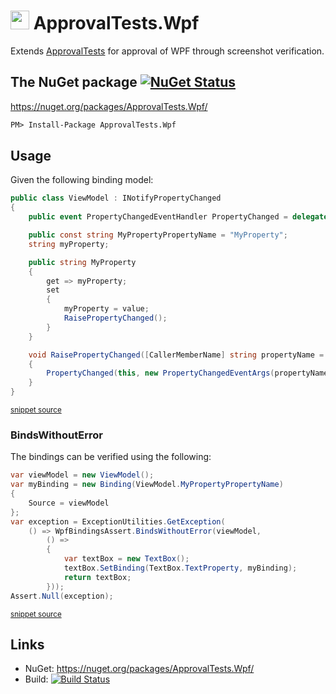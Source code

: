 # <img src="https://avatars3.githubusercontent.com/u/36907" height="30px"> ApprovalTests.Wpf

Extends [ApprovalTests](https://github.com/approvals/ApprovalTests.Net) for approval of WPF through screenshot verification.


## The NuGet package [![NuGet Status](http://img.shields.io/nuget/v/ApprovalTests.Wpf.svg?style=flat)](https://www.nuget.org/packages/ApprovalTests.Wpf/)

https://nuget.org/packages/ApprovalTests.Wpf/

```ps
PM> Install-Package ApprovalTests.Wpf
```

## Usage

Given the following binding model:

<!-- snippet: model -->
```cs
public class ViewModel : INotifyPropertyChanged
{
    public event PropertyChangedEventHandler PropertyChanged = delegate { };

    public const string MyPropertyPropertyName = "MyProperty";
    string myProperty;

    public string MyProperty
    {
        get => myProperty;
        set
        {
            myProperty = value;
            RaisePropertyChanged();
        }
    }

    void RaisePropertyChanged([CallerMemberName] string propertyName = null)
    {
        PropertyChanged(this, new PropertyChangedEventArgs(propertyName));
    }
}
```
<sup>[snippet source](/src/ApprovalTests.Wpf.Tests/ViewModel.cs#L4-L27)</sup>
<!-- endsnippet -->


### BindsWithoutError

The bindings can be verified using the following:

<!-- snippet: BindsWithoutError -->
```cs
var viewModel = new ViewModel();
var myBinding = new Binding(ViewModel.MyPropertyPropertyName)
{
    Source = viewModel
};
var exception = ExceptionUtilities.GetException(
    () => WpfBindingsAssert.BindsWithoutError(viewModel,
        () =>
        {
            var textBox = new TextBox();
            textBox.SetBinding(TextBox.TextProperty, myBinding);
            return textBox;
        }));
Assert.Null(exception);
```
<sup>[snippet source](/src/ApprovalTests.Wpf.Tests/Snippets.cs#L15-L32)</sup>
<!-- endsnippet -->


## Links

 * NuGet: https://nuget.org/packages/ApprovalTests.Wpf/
 * Build: [![Build Status](https://dev.azure.com/approvals/ApprovalTests.Net.Wpf/_apis/build/status/approvals.ApprovalTests.Net.Wpf?branchName=master)](https://dev.azure.com/approvals/ApprovalTests.Net.Wpf/_build/latest?definitionId=3&branchName=master)
